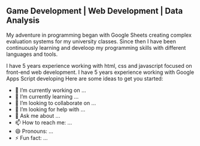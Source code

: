 ## Game Development | Web Development | Data Analysis


My adventure in programming began with Google Sheets creating complex evaluation systems for my university classes.
Since then I have been continuously learning and develoop my programming skills with different languages and tools.

I have 5 years experience working with html, css and javascript focused on front-end web development.
I have 5 years experience working with Google Apps Script developing 
Here are some ideas to get you started:

- 🔭 I’m currently working on ...
- 🌱 I’m currently learning ...
- 👯 I’m looking to collaborate on ...
- 🤔 I’m looking for help with ...
- 💬 Ask me about ...
- 📫 How to reach me: ...
- 😄 Pronouns: ...
- ⚡ Fun fact: ...
